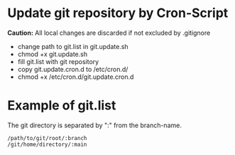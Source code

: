 # Update git repository by Cron-Script

**Caution:** All local changes are discarded if not excluded by .gitignore

* change path to git.list in git.update.sh
* chmod +x git.update.sh
* fill git.list with git repository
* copy git.update.cron.d to /etc/cron.d/
* chmod +x /etc/cron.d/git.update.cron.d

# Example of git.list

The git directory is separated by ":" from the branch-name.
```
/path/to/git/root/:branch
/git/home/directory/:main
```
